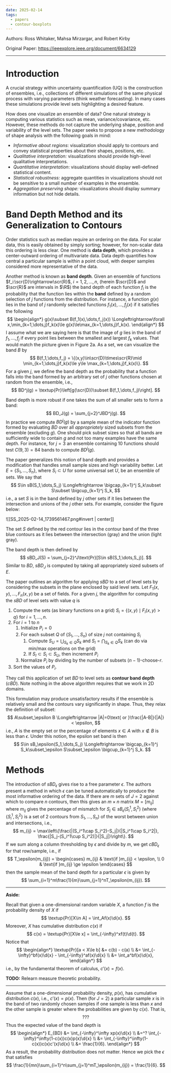 ```yaml
---
date: 2025-02-14
tags:
  - papers
  - contour-boxplots
---
```

Authors: Ross Whitaker, Mahsa Mirzargar, and Robert Kirby

Original Paper: https://ieeexplore.ieee.org/document/6634129

---

# Introduction

A crucial strategy within uncertainty quantification (UQ) is the construction of ensembles, i.e., collections of different simulations of the same physical process with varying parameters (think weather forecasting). In many cases these simulations provide level sets highlighting a desired feature.

How does one visualize an ensemble of data? One natural strategy is computing various statistics such as mean, variance/covariance, etc. However, these methods do not capture the underlying shape, position and variability of the level sets. The paper seeks to propose a new methodology of shape analysis with the following goals in mind:

- *Informative about regions*: visualization should apply to contours and convey statistical properties about their shapes, positions, etc.
- *Qualitative interpretation:* visualizations should provide high-level qualitative interpretations.
- *Quantitative interpretation*: visualizations should display well-defined statistical content.
- *Statistical robustness:* aggregate quantities in visualizations should not be sensitive to a small number of examples in the ensemble.
- *Aggregation preserving shape:* visualizations should display summary information but not hide details.

# Band Depth Method and its Generalization to Contours

Order statistics such as median require an ordering on the data. For scalar data, this is easily obtained by simply sorting; however, for non-scalar data this ordering is less clear. One method is **data depth**, which provides a center-outward ordering of multivariate data. Data depth quantifies how central a particular sample is within a point cloud, with deeper samples considered more representative of the data.

Another method is known as **band depth**. Given an ensemble of functions $f_i:\scr{D}\rightarrow\scr{R}$, $i=1,2,\dots,n$, (herein $\scr{D}$ and $\scr{R}$ are intervals in $\R$) the band depth of each function $f_i$ is the probability that the function lies within the **band** defined by a random selection of $j$ functions from the distribution. For instance, a function $g(x)$ lies in the band of $j$ randomly selected functions $f_1(x),\dots,f_j(x)$ if it satisfies the following
$$
\begin{align*}
	g(x)\subset B(f_1(x),\dots,f_j(x))
	\Longleftrightarrow\forall x,\min_{k=1,\dots,j}f_k(x)\le g(x)\le\max_{k=1,\dots,j}f_k(x).
\end{align*}
$$
I assume what we are saying here is that the image of $g$ lies in the band of $f_1,\dots,f_j$ if every point lies between the smallest and largest $f_k$ values. That would match the picture given in Figure 2a. As a set, we can visualize the band $B$ by
$$
	B(f_1,\dots,f_j) = \{(x,y)\in\scr{D}\times\scr{R}\mid \min_{k=1,\dots,j}f_k(x)\le y\le \max_{k=1,\dots,j}f_k(x)\}.
$$
For a given $j$, we define the band depth as the probability that a function falls into the band formed by an arbitrary set of $j$ other functions chosen at random from the ensemble, i.e.,
$$
	BD^j(g) = \textup{Pr}\left[g(\scr{D})\subset B(f_1,\dots,f_j)\right].
$$

Band depth is more robust if one takes the sum of all smaller sets to form a band:
$$
	BD_J(g) = \sum_{j=2}^JBD^j(g).
$$
In practice we compute $BD^j(g)$ by a sample mean of the indicator function formed by evaluating $BD$ over all *appropriately* sized subsets from the ensemble (excluding $g$). One should pick subset sizes so that all bands are sufficiently wide to contain $g$ and not too many examples have the same depth. For instance, for $j=3$ an ensemble containing 10 functions should test $C(9,3)=84$ bands to compute $BD^j(g)$.

The paper generalizes this notion of band depth and provides a modification that handles small sample sizes and high variability better. Let $E=\{S_1,\dots,S_n\}$, where $S_i\subset U$ for some universal set $U$, be an ensemble of sets. We say that
$$
	S\in sB(S_1,\dots,S_j) \Longleftrightarrow \bigcap_{k=1}^j S_k\subset S\subset \bigcup_{k=1}^j S_k,
$$
i.e., a set $S$ is in the band defined by $j$ other sets if it lies between the intersection and unions of the $j$ other sets. For example, consider the figure below:

![[SS_2025-02-14_1739561467.png#invert | center]]

The set $S$ defined by the red contour lies in the contour band of the three blue contours as it lies between the intersection (gray) and the union (light gray).

The band depth is then defined by
$$
	sBD_J(S) = \sum_{j=2}^J\text{Pr}[S\in sB(S_1,\dots,S_j)].
$$
Similar to $BD$, $sBD_J$ is computed by taking all appropriately sized subsets of $E$.

The paper outlines an algorithm for applying $sBD$ to a set of level sets by considering the subsets in the plane enclosed by said level sets. Let $F_1(x,y),\dots,F_n(x,y)$ be a set of fields. For a given $j$, the algorithm for computing the $sBD$ of level sets with value $q$ is 

1. Compute the sets (as binary functions on a grid) $S_i=\{(x,y)\mid F_i(x,y)>q\}$ for $i=1,\dots,n$.
2. For $i=1$ to $n$
	1. Initialize $P_i=0$
	2. For each subset $Q$ of $\{S_1,\dots,S_n\}$ of size $j$ not containing $S_i$
		1. Compute $S_U=\bigcup_{S_k\in Q}S_k$ and $S_I=\bigcap_{S_k\in Q}S_k$ (can do via min/max operations on the grid)
		2. If $S_I\subset S_i \subset S_U$, then increment $P_i$
	3. Normalize $P_i$ by dividing by the number of subsets $(n-1)$-choose-$r$.
3. Sort the values of $P_i$.

They call this application of set $BD$ to level sets as **contour band depth** ($cBD$). Note nothing in the above algorithm requires that we work in 2D domains.

This formulation may produce unsatisfactory results if the ensemble is relatively small and the contours vary significantly in shape. Thus, they relax the definition of subset:
$$
	A\subset_\epsilon B \Longleftrightarrow |A|=0\text{ or }\frac{|A-B|}{|A|} < \epsilon,
$$i.e., $A$ is the empty set or the percentage of elements $x\in A$ with $x\not\in B$ is less than $\epsilon$. Under this notion, the epsilon set band is then
$$
	S\in sB_\epsilon(S_1,\dots,S_j) \Longleftrightarrow \bigcap_{k=1}^j S_k\subset_\epsilon S\subset_\epsilon \bigcup_{k=1}^j S_k.
$$

# Methods

The introduction of $sBD_\epsilon$ gives rise to a free parameter $\epsilon$. The authors present a method in which $\epsilon$ can be tuned automatically to produce the most informative ordering of the data. If there are $m$ sets of $J=2$ against which to compare $n$ contours, then this gives an $m\times n$ matrix $M=[m_{ij}]$ where $m_{ij}$ gives the percentage of mismatch for $S_j\in sB_\epsilon(S_i^1,S_i^2)$ (where $\{S_i^1,S_i^2\}$ is a set of 2 contours from $S_1,\dots,S_n$) of the worst between union and intersections, i.e.,
$$
	m_{ij} = \max\left\{\frac{|(S_i^1\cap S_i^2)-S_j|}{|S_i^1\cap S_i^2|}, \frac{|S_j-(S_i^1\cup S_i^2)|}{|S_j|}\right\}.
$$
If we sum along a column thresholding by $\epsilon$ and divide by $m$, we get $cBD_\epsilon$ for that row/sample, i.e., if
$$
	T_\epsilon(m_{ij}) = \begin{cases}
		m_{ij} & \text{if }m_{ij} < \epsilon, \\
		0 & \text{if }m_{ij} \ge \epsilon
	\end{cases}
$$
then the sample mean of the band depth for a particular $\epsilon$ is given by
$$
	\sum_{i=1}^m\frac{1}{m}\sum_{j=1}^nT_\epsilon(m_{ij}).
$$

---

**Aside:**

Recall that given a one-dimensional random variable $X$, a function $f$ is the probability density of $X$ if
$$
	\textup{Pr}[X\in A] = \int_Af(x)\d{x}.
$$
Moreover, $X$ has cumulative distribution $c(x)$ if 
$$
	c(x) = \textup{Pr}[X\le x] = \int_{-\infty}^xf(t)\d{t}.
$$
Notice that
$$
\begin{align*}
	\textup{Pr}[a < X\le b] &= c(b) - c(a) \\
	&= \int_{-\infty}^bf(x)\d{x} - \int_{-\infty}^af(x)\d{x} \\
	&= \int_a^bf(x)\d{x},
\end{align*}
$$
i.e., by the fundamental theorem of calculus, $c'(x)=f(x)$.

**TODO:** Relearn measure theoretic probability.

---

Assume that a one-dimensional probability density, $p(x)$, has cumulative distribution $c(x)$, i.e., $c'(x)=p(x)$. Then (for $J=2$) a particular sample $x$ is in the band of two randomly chosen samples if one sample is less than $x$ and the other sample is greater where the probabilities are given by $c(x)$. That is,
$$
	???
$$
Thus the expected value of the band depth is
$$
\begin{align*}
	E_{BD} &= \int_{-\infty}^\infty xp(x)\d{x} \\
	&=^? \int_{-\infty}^\infty(1-c(x))c(x)p(x)\d{x} \\
	&= \int_{-\infty}^\infty(1-c(x))c(x)c'(x)\d{x} \\
	&= \frac{1}{6}.
\end{align*}
$$
As a result, the probability distribution does not matter. Hence we pick the $\epsilon$ that satisfies
$$
	\frac{1}{mn}\sum_{i=1}^n\sum_{j=1}^mT_\epsilon(m_{ij}) = \frac{1}{6}.
$$
